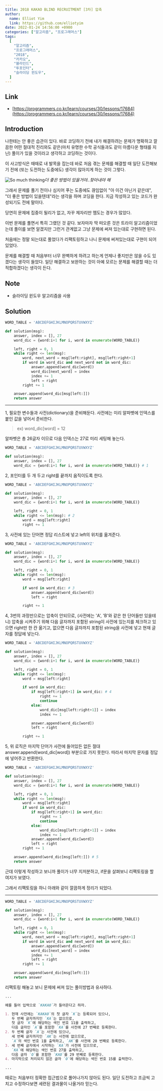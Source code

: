 ```yaml
---
title: 2018 KAKAO BLIND RECRUITMENT [3차] 압축
author:
  name: Elliot Yim
  link: https://github.com/elliotyim
date: 2022-01-24 14:56:00 +0900
categories: ["알고리즘", "프로그래머스"]
tags:
  [
    "알고리즘",
    "프로그래머스",
    "2018",
    "카카오",
    "블라인드",
    "투포인터",
    "슬라이딩 윈도우",
  ]
---
```


## Link

- [https://programmers.co.kr/learn/courses/30/lessons/17684](https://programmers.co.kr/learn/courses/30/lessons/17684)

## Introduction

나한테는 안 좋은 습관이 있다. 바로 코딩하기 전에 내가 해결하려는 문제가 명확하고 깔끔한 어떤 절대적 진리와도 같은(마치 유명한 수학 공식들과도 같이 아름다운 형태를 지닌) 풀이가 있을 것이라고 생각하고 코딩하는 것이다.

이 사고방식은 때때로 내 발목을 잡는데 바로 처음 겪는 문제를 해결할 때 일단 도전해보기 전에 (또는 도전하는 도중에도) 생각이 많아지게 하는 것이 그렇다.

![So much thinking](/assets/img/meme/so-much-thinking.jpg)_더 좋은 방법이 있을거야..찾아내야 해_

그래서 문제를 풀기 전이나 심지어 푸는 도중에도 끊임없이 "아 이건 아닌거 같은데", "더 좋은 방법이 있을텐데"라는 생각을 하며 코딩을 한다. 지금 작성하고 있는 코드가 완성되기도 전에 말이다.

당연히 문제에 집중이 될리가 없고, 자꾸 제자리만 멤도는 경우가 많았다.

이번 문제를 풀면서 특히 그랬던 것 같다. 보자마자 딱 떠오른 것은 트라이 알고리즘이었는데 풀이를 보면 알겠지만 그런거 관계없고 그냥 문제에 써져 있는대로 구현하면 된다.

처음에는 정말 되는대로 풀었다가 리팩토링하고 나니 문제에 써져있는대로 구현이 되어 있었다.

문제를 해결할 때 처음부터 너무 완벽하게 하려고 하는게 언제나 좋지만은 않을 수도 있겠다는 생각이 들었다. 일단 해결하고 보완하는 것이 아예 모르는 문제를 해결할 때는 더 적합하겠다는 생각이 든다.

## Note

- 슬라이딩 윈도우 알고리즘을 사용

## Solution

```python
WORD_TABLE = 'ABCDEFGHIJKLMNOPQRSTUVWXYZ'

def solution(msg):
    answer, index = [], 27
    word_dic = {word:i+1 for i, word in enumerate(WORD_TABLE)}

    left, right = 0, 1
    while right <= len(msg):
        word, next_word = msg[left:right], msg[left:right+1]
        if word in word_dic and next_word not in word_dic:
            answer.append(word_dic[word])
            word_dic[next_word] = index
            index += 1
            left = right
        right += 1

    answer.append(word_dic[msg[left:]])
    return answer
```

---

1, 필요한 변수들과 사전(dictionary)을 준비해둔다. 사전에는 미리 알파벳에 인덱스를 붙인 값을 넣어서 준비한다.

> ex) word_dic[word] = 12

알파벳은 총 26글자 이므로 다음 인덱스는 27로 미리 세팅해 놓는다.

```python
WORD_TABLE = 'ABCDEFGHIJKLMNOPQRSTUVWXYZ'

def solution(msg):
    answer, index = [], 27
    word_dic = {word:i+1 for i, word in enumerate(WORD_TABLE)} # 1
```

2, 포인터를 두 개 두고 right를 끝까지 움직이도록 한다.

```python
WORD_TABLE = 'ABCDEFGHIJKLMNOPQRSTUVWXYZ'

def solution(msg):
    answer, index = [], 27
    word_dic = {word:i+1 for i, word in enumerate(WORD_TABLE)}

    left, right = 0, 1
    while right <= len(msg): # 2
        word = msg[left:right]
        right += 1

```

3, 사전에 있는 단어면 정답 리스트에 넣고 left의 위치를 옮겨준다.

```python
WORD_TABLE = 'ABCDEFGHIJKLMNOPQRSTUVWXYZ'

def solution(msg):
    answer, index = [], 27
    word_dic = {word:i+1 for i, word in enumerate(WORD_TABLE)}

    left, right = 0, 1
    while right <= len(msg):
        word = msg[left:right]

        if word in word_dic: # 3
            answer.append(word_dic[word])
            left = right

        right += 1

```

4, 3번의 과정만으로는 압축이 안되므로, (사전에는 'A', 'B'와 같은 한 단어들만 있을테니) 압축을 시켜주기 위해 다음 글자까지 포함된 string이 사전에 있는지를 체크하고 있으면 right만 한 칸 옮기고, 없으면 다음 글자까지 포함된 string을 사전에 넣고 현재 글자를 정답에 넣는다.

```python
WORD_TABLE = 'ABCDEFGHIJKLMNOPQRSTUVWXYZ'

def solution(msg):
    answer, index = [], 27
    word_dic = {word:i+1 for i, word in enumerate(WORD_TABLE)}

    left, right = 0, 1
    while right <= len(msg):
        word = msg[left:right]

        if word in word_dic:
            if msg[left:right+1] in word_dic: # 4
                right += 1
                continue
            else:
                word_dic[msg[left:right+1]] = index
                index += 1

            answer.append(word_dic[word])
            left = right

        right += 1

```

5, 위 로직은 마지막 단어가 사전에 들어있든 없든 절대 answer.append(word_dic[word]) 부분으로 가지 못한다. 따라서 마지막 문자를 정답에 넣어주고 반환한다.

```python
WORD_TABLE = 'ABCDEFGHIJKLMNOPQRSTUVWXYZ'

def solution(msg):
    answer, index = [], 27
    word_dic = {word:i+1 for i, word in enumerate(WORD_TABLE)}

    left, right = 0, 1
    while right <= len(msg):
        word = msg[left:right]
        if word in word_dic:
            if msg[left:right+1] in word_dic:
                right += 1
                continue
            else:
                word_dic[msg[left:right+1]] = index
                index += 1
            answer.append(word_dic[word])
            left = right
        right += 1

    answer.append(word_dic[msg[left:]]) # 5
    return answer
```

근데 이렇게 작성하고 보니까 풀이가 너무 지저분하고, if문을 살펴보니 리팩토링을 할 여지가 보였다.

그래서 리팩토링을 하니 아래와 같이 깔끔하게 정리가 되었다.

---

```python
WORD_TABLE = 'ABCDEFGHIJKLMNOPQRSTUVWXYZ'

def solution(msg):
    answer, index = [], 27
    word_dic = {word:i+1 for i, word in enumerate(WORD_TABLE)}

    left, right = 0, 1
    while right <= len(msg):
        word, next_word = msg[left:right], msg[left:right+1]
        if word in word_dic and next_word not in word_dic:
            answer.append(word_dic[word])
            word_dic[next_word] = index
            index += 1
            left = right
        right += 1

    answer.append(word_dic[msg[left:]])
    return answer
```

리팩토링 해놓고 보니 문제에 써져 있는 풀이방법과 유사하다.

```markdown
...

예를 들어 입력으로 `KAKAO`가 들어온다고 하자.

1. 현재 사전에는 `KAKAO`의 첫 글자 `K`는 등록되어 있으나,
   두 번째 글자까지인 `KA`는 없으므로,
   첫 글자 `K`에 해당하는 색인 번호 11을 출력하고,
   다음 글자인 `A`를 포함한 `KA`를 사전에 27 번째로 등록한다.
2. 두 번째 글자 `A`는 사전에 있으나,
   세 번째 글자까지인 `AK`는 사전에 없으므로,
   `A`의 색인 번호 1을 출력하고, `AK`를 사전에 28 번째로 등록한다.
3. 세 번째 글자에서 시작하는 `KA`가 사전에 있으므로,
   `KA`에 해당하는 색인 번호 27을 출력하고,
   다음 글자 `O`를 포함한 `KAO`를 29 번째로 등록한다.
4. 마지막으로 처리되지 않은 글자 `O`에 해당하는 색인 번호 15를 출력한다.

...
```

때로는 처음부터 정확한 접근법으로 풀어나가지 않아도 된다. 일단 도전하고 조금씩 고치고 수정하다보면 세련된 결과물이 나올거라 믿는다.
